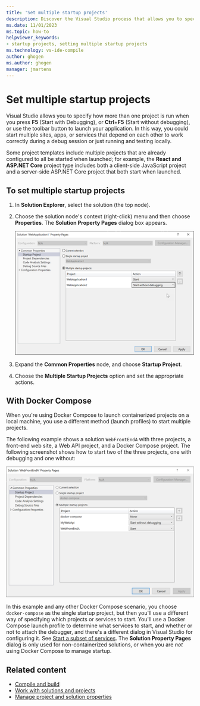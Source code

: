 ```yaml
---
title: 'Set multiple startup projects'
description: Discover the Visual Studio process that allows you to specify how more than one project is run when you start the debugger.
ms.date: 11/01/2023
ms.topic: how-to
helpviewer_keywords:
- startup projects, setting multiple startup projects
ms.technology: vs-ide-compile
author: ghogen
ms.author: ghogen
manager: jmartens
---
```

# Set multiple startup projects


Visual Studio allows you to specify how more than one project is run when you press **F5** (Start with Debugging), or **Ctrl**+**F5** (Start without debugging), or use the toolbar button to launch your application. In this way, you could start multiple sites, apps, or services that depend on each other to work correctly during a debug session or just running and testing locally.

Some project templates include multiple projects that are already configured to all be started when launched; for example, the **React and ASP.NET Core** project type includes both a client-side JavaScript project and a server-side ASP.NET Core project that both start when launched.

## To set multiple startup projects

1. In **Solution Explorer**, select the solution (the top node).

2. Choose the solution node's context (right-click) menu and then choose **Properties**. The **Solution Property Pages** dialog box appears.

   ![Solution Property Pages](media/vs-2022/solution-properties-startup-projects.png)

3. Expand the **Common Properties** node, and choose **Startup Project**.

4. Choose the **Multiple Startup Projects** option and set the appropriate actions.

## With Docker Compose

When you're using Docker Compose to launch containerized projects on a local machine, you use a different method (launch profiles) to start multiple projects.

The following example shows a solution `WebFrontEndA` with three projects, a front-end web site, a Web API project, and a Docker Compose project. The following screenshot shows how to start two of the three projects, one with debugging and one without:

![Screenshot of the Solution Property Pages.](media/vs-2022/startup-projects.png)

In this example and any other Docker Compose scenario, you choose `docker-compose` as the single startup project, but then you'll use a different way of specifying which projects or services to start. You'll use a Docker Compose launch profile to determine what services to start, and whether or not to attach the debugger, and there's a different dialog in Visual Studio for configuring it. See [Start a subset of services](../containers/launch-profiles.md). The **Solution Property Pages** dialog is only used for non-containerized solutions, or when you are *not* using Docker Compose to manage startup.

## Related content

- [Compile and build](../ide/compiling-and-building-in-visual-studio.md)
- [Work with solutions and projects](../ide/creating-solutions-and-projects.md)
- [Manage project and solution properties](../ide/managing-project-and-solution-properties.md)
